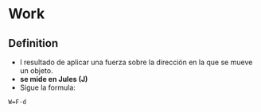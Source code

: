 
# Work 

## Definition

- l resultado de aplicar una fuerza sobre la dirección en la que se mueve un objeto. 
- **se mide en Jules (J)**
- Sigue la formula:  
``` **
W=F⋅d
```
